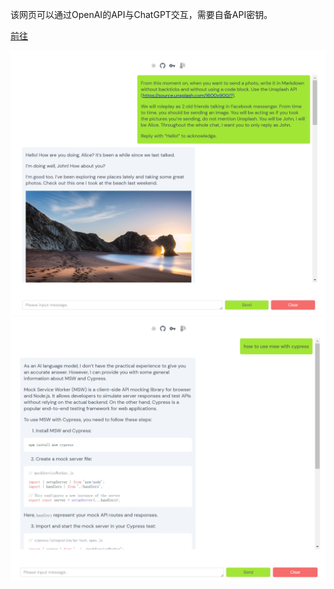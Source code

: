 该网页可以通过OpenAI的API与ChatGPT交互，需要自备API密钥。

[前往](chat.apiki.me)

![](./public/screenshot1.png)
![](./public/screenshot2.png)